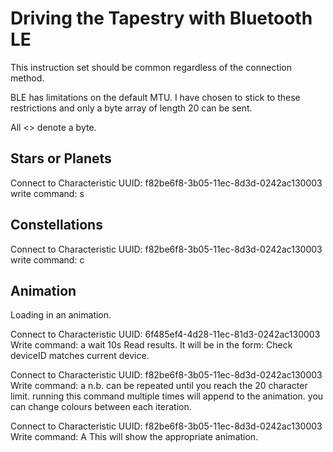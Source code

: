 Driving the Tapestry with Bluetooth LE
=============

This instruction set should be common regardless of the connection method.

BLE has limitations on the default MTU.  I have chosen to stick to these restrictions and only a byte array of length 20 can be sent.

All <> denote a byte.

Stars or Planets
------------

Connect to Characteristic UUID: f82be6f8-3b05-11ec-8d3d-0242ac130003
write command:
	<deviceID>s<red><green><blue><star ID>

Constellations
------------

Connect to Characteristic UUID: f82be6f8-3b05-11ec-8d3d-0242ac130003
write command:
	<deviceID>c<red><green><blue><constellation ID>


Animation
------------

Loading in an animation.

Connect to Characteristic UUID: 6f485ef4-4d28-11ec-81d3-0242ac130003
Write command:
	<deviceID>a
wait 10s
Read results.  It will be in the form:
	<deviceID><animation id>
Check deviceID matches current device.

Connect to Characteristic UUID: f82be6f8-3b05-11ec-8d3d-0242ac130003
Write command:
	<deviceID>a<red><green><blue><animation id><high byte><low byte><delay ms>
n.b. <high byte><low byte><delay ms> can be repeated until you reach the 20 character limit.
running this command multiple times will append to the animation.  you can change colours between each iteration.

Connect to Characteristic UUID: f82be6f8-3b05-11ec-8d3d-0242ac130003
Write command:
	<deviceID>A<animation id>
This will show the appropriate animation.
